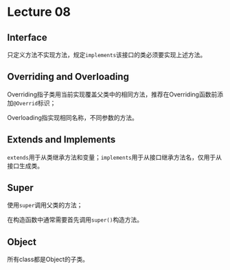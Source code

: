 # Lecture 08

## Interface

只定义方法不实现方法，规定`implements`该接口的类必须要实现上述方法。

## Overriding and Overloading

Overriding指子类用当前实现覆盖父类中的相同方法，推荐在Overriding函数前添加`@Overrid`标识；

Overloading指实现相同名称，不同参数的方法。

## Extends and Implements

`extends`用于从类继承方法和变量；`implements`用于从接口继承方法名，仅用于从接口生成类。

## Super

使用`super`调用父类的方法；

在构造函数中通常需要首先调用`super()`构造方法。

## Object

所有class都是Object的子类。